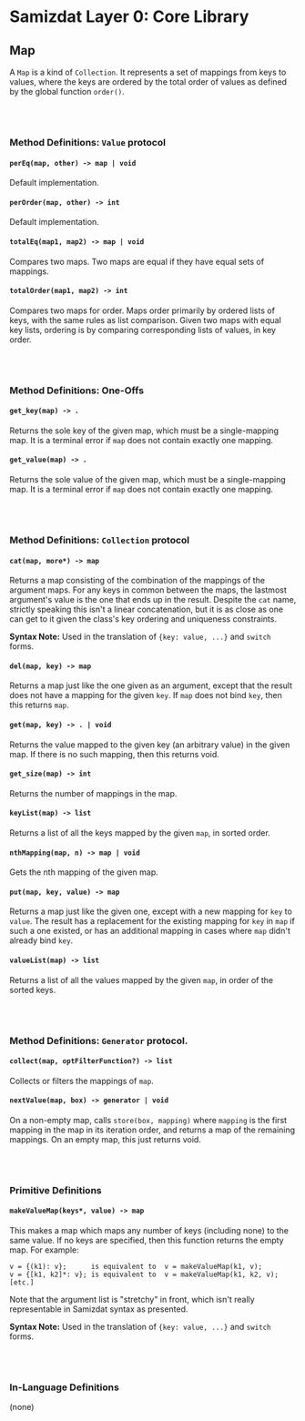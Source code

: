 Samizdat Layer 0: Core Library
==============================

Map
---

A `Map` is a kind of `Collection`. It represents a set of mappings from
keys to values, where the keys are ordered by the total order of values
as defined by the global function `order()`.

<br><br>
### Method Definitions: `Value` protocol

#### `perEq(map, other) -> map | void`

Default implementation.

#### `perOrder(map, other) -> int`

Default implementation.

#### `totalEq(map1, map2) -> map | void`

Compares two maps. Two maps are equal if they have equal sets of mappings.

#### `totalOrder(map1, map2) -> int`

Compares two maps for order. Maps order primarily by ordered lists of
keys, with the same rules as list comparison. Given two maps with equal
key lists, ordering is by comparing corresponding lists of values, in
key order.

<br><br>
### Method Definitions: One-Offs

#### `get_key(map) -> .`

Returns the sole key of the given map, which must be a single-mapping map.
It is a terminal error if `map` does not contain exactly one mapping.

#### `get_value(map) -> .`

Returns the sole value of the given map, which must be a single-mapping map.
It is a terminal error if `map` does not contain exactly one mapping.


<br><br>
### Method Definitions: `Collection` protocol

#### `cat(map, more*) -> map`

Returns a map consisting of the combination of the mappings of the
argument maps. For any keys in common between the maps,
the lastmost argument's value is the one that ends up in the result.
Despite the `cat` name, strictly speaking this isn't a linear concatenation,
but it is as close as one can get to it given the class's key ordering
and uniqueness constraints.

**Syntax Note:** Used in the translation of `{key: value, ...}`
and `switch` forms.

#### `del(map, key) -> map`

Returns a map just like the one given as an argument, except that
the result does not have a mapping for the given `key`. If `map` does
not bind `key`, then this returns `map`.

#### `get(map, key) -> . | void`

Returns the value mapped to the given key (an arbitrary value) in
the given map. If there is no such mapping, then this returns void.

#### `get_size(map) -> int`

Returns the number of mappings in the map.

#### `keyList(map) -> list`

Returns a list of all the keys mapped by the given `map`, in sorted order.

#### `nthMapping(map, n) -> map | void`

Gets the nth mapping of the given map.

#### `put(map, key, value) -> map`

Returns a map just like the given one, except with a new mapping
for `key` to `value`. The result has a replacement for the existing
mapping for `key` in `map` if such a one existed, or has an
additional mapping in cases where `map` didn't already bind `key`.

#### `valueList(map) -> list`

Returns a list of all the values mapped by the given `map`, in order of the
sorted keys.


<br><br>
### Method Definitions: `Generator` protocol.

#### `collect(map, optFilterFunction?) -> list`

Collects or filters the mappings of `map`.

#### `nextValue(map, box) -> generator | void`

On a non-empty map, calls `store(box, mapping)` where `mapping` is
the first mapping in the map in its iteration order, and returns
a map of the remaining mappings. On an empty map, this just returns void.


<br><br>
### Primitive Definitions

#### `makeValueMap(keys*, value) -> map`

This makes a map which maps any number of keys (including none)
to the same value. If no keys are specified, then this function returns
the empty map. For example:

```
v = {(k1): v};      is equivalent to  v = makeValueMap(k1, v);
v = {[k1, k2]*: v}; is equivalent to  v = makeValueMap(k1, k2, v);
[etc.]
```

Note that the argument list is "stretchy" in front, which isn't really
representable in Samizdat syntax as presented.

**Syntax Note:** Used in the translation of `{key: value, ...}`
and `switch` forms.


<br><br>
### In-Language Definitions

(none)
